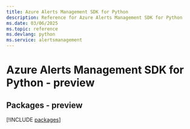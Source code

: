 ```yaml
---
title: Azure Alerts Management SDK for Python
description: Reference for Azure Alerts Management SDK for Python
ms.date: 03/06/2025
ms.topic: reference
ms.devlang: python
ms.service: alertsmanagement
---
```

# Azure Alerts Management SDK for Python - preview
## Packages - preview
[!INCLUDE [packages](alerts-management-index.md)]